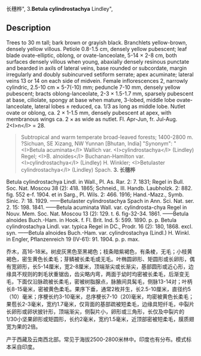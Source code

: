 长穗桦",
3.**Betula cylindrostachya** Lindley",

## Description
Trees to 30 m tall; bark brown or grayish black. Branchlets yellow-brown, densely yellow villous. Petiole 0.8-1.5 cm, densely yellow pubescent; leaf blade ovate-elliptic, oblong, or ovate-lanceolate, 5-14 ×  2-8 cm, both surfaces densely villous when young, abaxially densely resinous punctate and bearded in axils of lateral veins, base rounded or subcordate, margin irregularly and doubly subincurved setiform serrate; apex acuminate; lateral veins 13 or 14 on each side of midvein. Female inflorescences 2, narrowly cylindric, 2.5-10 cm ×  5-7(-10) mm; peduncle 7-10 mm, densely yellow pubescent; bracts oblong-lanceolate, 2-3 ×  1.5-1.7 mm, sparsely pubescent at base, ciliolate, spongy at base when mature, 3-lobed, middle lobe ovate-lanceolate, lateral lobes ±  reduced, ca. 1/3 as long as middle lobe. Nutlet ovate or oblong, ca. 2 ×  1-1.5 mm, densely pubescent at apex, with membranous wings ca. 2 ×  as wide as nutlet. Fl. Apr-Jun, fr. Jul-Aug. 2&lt;I&gt;n&lt;/I&gt; = 28.

> Subtropical and warm temperate broad-leaved forests; 1400-2800 m. ?Sichuan, SE Xizang, NW Yunnan [Bhutan, India]
  "Synonym": "&lt;I&gt;Betula acuminata&lt;/I&gt; Wallich var. &lt;I&gt;cylindrostachya&lt;/I&gt; (Lindley) Regel; &lt;I&gt;B. alnoides&lt;/I&gt; Buchanan-Hamilton var. &lt;I&gt;cylindrostachya&lt;/I&gt; (Lindley) H. Winkler; &lt;I&gt;Betulaster cylindrostachya&lt;/I&gt; (Lindley) Spach.
**3. 长穗桦**

Betula cylindrostachya Lindl. in Wall., Pl. As. Rar. 2: 7. 1831; Regel in Bull. Soc. Nat. Moscou 38 (2): 418. 1865; Schneid., Ill. Handb. Laubholzk. 2: 882. fig. 552 e-f. 1904. et in Sarg., Pl. Wils. 2: 466. 1916; Hand.-Mazz., Symb. Sinic. 7: 18. 1929. ——Betulaster cylindrostachya Spach in Ann. Sci. Nat. ser. 2. 15: 198. 1841. ——Betula acuminata Wall. var. cylindrosta-chya Regel in Nouv. Mem. Soc. Nat. Moscou 13 (2): 129. t. 6. fig-32-34. 1861. ——Betula alnoides Buch.-Ham. in Hook. f. Fl. Brit. Ind. 5: 599. 1890. p. p. Betula cylindrostachya Lindl. var. typica Regel in DC., Prodr. 16 (2): 180, 1868. excl. syn. ——Betula alnoides Buch.-Ham. var. cylindrostachya (Lindl.) H. Winkl. in Engler, Pflanzenreich 19 (IV-61): 91. 1904. p. p. max.

乔木，高16-18米。树皮灰黑色至黑褐色；枝条暗紫褐色，有条棱，无毛；小枝黄褐色，密生黄色长柔毛；芽鳞被长柔毛或无毛。叶椭圆卵形、矩圆形或长卵形，偶有宽卵形，长5-14厘米，宽2-8厘米，顶端渐尖或长渐尖，基部圆形或近心形，边缘具不规则的刺毛状重锯齿，齿尖略内弯，两面于幼时均密被长柔毛，后渐变无毛，下面仅沿脉疏被长柔毛，密被树脂腺点，脉腋间具髯毛，侧脉13-14对；叶柄长8-15毫米，密被黄色柔毛。果序下垂，通常2枚并生，长2.5-10厘米，直径约5（10）毫米；序梗长约3-10毫米，总序梗长7-10（20)毫米，均密被黄色长柔毛；果苞长2-3毫米，宽约1.7毫米，仅背面的基部疏被短柔毛，边缘具短纤毛，中裂片长卵形或卵状披针形，顶端渐尖，侧裂片小，卵形或三角形，长仅及中裂片的1/30小坚果卵形或矩圆形，长约2毫米，宽约1.5毫米，近顶部密被短柔毛，膜质翅宽为果的2倍。

产于西藏及云南西北部。常见于海拔2500-2800米林中。印度也有分布。模式标本采自印度。
